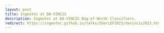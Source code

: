 ```yaml
---
layout: post
title: Ingeotec at DA-VINCIS
description: Ingeotec at DA-VINCIS Bag-of-Words Classifiers.
redirect: https://ingeotec.github.io/talks/IberLEF2023/davincis2023.html
---
```

